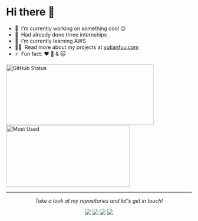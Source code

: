 # Hi there 👋

<!--
**yutianfuu/yutianfuu** is a ✨ _special_ ✨ repository because its `README.md` (this file) appears on your GitHub profile.

Here are some ideas to get you started:

- 🔭 I’m currently working on ...
- 🌱 I’m currently learning ...
- 👯 I’m looking to collaborate on ...
- 🤔 I’m looking for help with ...
- 💬 Ask me about ...
- 📫 How to reach me: ...
- 😄 Pronouns: ...
- ⚡ Fun fact: ...
-->
- 🔭 &nbsp;I’m currently working on something cool :wink:
- 💼 &nbsp;Had already done three internships 
- 🌱 &nbsp;I’m currently learning AWS
- 👨‍💻 &nbsp;Read more about my projects at [yutianfuu.com](https://yutianfuu.github.io/PersonalWeb/)
- ⚡ &nbsp;Fun fact: :heart: :dog: & :cat:
<img  width = "400px" height = "165px" alt="GitHub Status"  src="https://bad-apple-github-readme.vercel.app/api?show_bg=1&username=yutianfuu" align="left"/> 
<img  width = "335px" height = "168px" alt="Most Used" src="https://bad-apple-github-readme.vercel.app/api/top-langs/?username=yutianfuu&layout=compact" align= "center"/>
<hr>
 <p align="center">
  <i>Take a look at my repositories and let's get in touch!</i>

<p align="center">
<a href= "https://github.com/yutianfuu/"><img src="https://img.icons8.com/material-outlined/27/000000/ball-point-pen.png"/></a>
<a href= "https://yutianfuu.github.io/PersonalWeb//"><img src="https://img.icons8.com/material-outlined/30/000000/linkedin.png"/></a>
<a href= "https://yutianfuu.github.io/PersonalWeb/"><img src="https://img.icons8.com/material-outlined/30/000000/twitter.png"/></a>
<a href= "https://yutianfuu.github.io/PersonalWeb/m"><img src="https://img.icons8.com/material-outlined/27/000000/geography.png"/></a>
</p>



</p>



